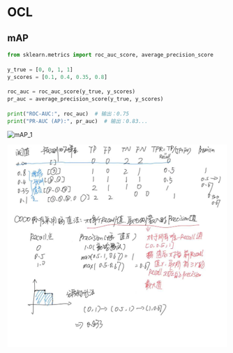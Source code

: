 # OCL

## mAP

```python
from sklearn.metrics import roc_auc_score, average_precision_score

y_true = [0, 0, 1, 1]
y_scores = [0.1, 0.4, 0.35, 0.8]

roc_auc = roc_auc_score(y_true, y_scores)
pr_auc = average_precision_score(y_true, y_scores)

print("ROC-AUC:", roc_auc)  # 输出：0.75
print("PR-AUC (AP):", pr_auc)  # 输出：0.83...
```

![mAP_1](F:/EECS498/6ch/docs/notes/Research/mAP1.jpg)

![mAP_2](docs\notes\Research\mAP2.jpg)

